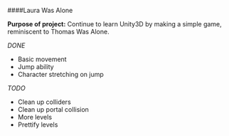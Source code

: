 ####Laura Was Alone

**Purpose of project:** Continue to learn Unity3D by making a simple game, reminiscent to Thomas Was Alone.

*DONE*
- Basic movement
- Jump ability
- Character stretching on jump

*TODO*
- Clean up colliders
- Clean up portal collision
- More levels
- Prettify levels
